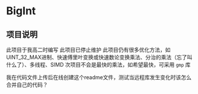 # BigInt

## 项目说明
此项目于我高二时编写
此项目已停止维护
此项目仍有很多优化方法，如UINT_32_MAX进制、快速傅里叶变换或快速数论变换乘法、分治的乘法（忘了叫什么了）、多线程、SIMD
次项目不会是最快的乘法，如希望最快，可采用 `gmp` 库

我在代码文件上传后在线创建这个readme文件，测试当远程库发生变化时该怎么合并自己的代码？
